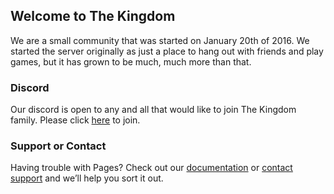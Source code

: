 ## Welcome to The Kingdom

 We are a small community that was started on January 20th of 2016. We started the server originally as just a place to hang out with friends and play games, but it has grown to be much, much more than that.

### Discord

Our discord is open to any and all that would like to join The Kingdom family. Please click [here](https://discord.gg/s3UPb9u) to join.

### Support or Contact

Having trouble with Pages? Check out our [documentation](https://help.github.com/categories/github-pages-basics/) or [contact support](https://github.com/contact) and we’ll help you sort it out.
